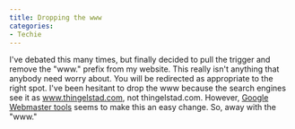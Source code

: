 ```yaml
---
title: Dropping the www
categories:
- Techie
---
```


I've debated this many times, but finally decided to pull the trigger and remove the "www." prefix from my website. This really isn't anything that anybody need worry about. You will be redirected as appropriate to the right spot. I've been hesitant to drop the www because the search engines see it as www.thingelstad.com, not thingelstad.com. However, [Google Webmaster tools](http://www.google.com/webmasters/) seems to make this an easy change.
So, away with the "www."
